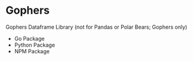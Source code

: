 # Gophers

<!-- <img src="https://github.com/SPEARTECH/Gupy/blob/main/gupy_logo.png" alt="Welcome to Gupy :)" width="50%"> -->

Gophers Dataframe Library (not for Pandas or Polar Bears; Gophers only)

- Go Package
- Python Package
- NPM Package